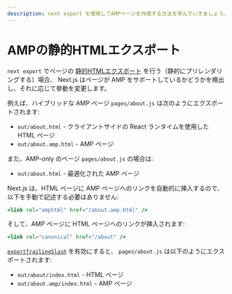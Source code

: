 ```yaml
---
description: next export を使用してAMPページを作成する方法を学んでいきましょう。
---
```


# AMPの静的HTMLエクスポート

 `next export` でページの [静的HTMLエクスポート](/docs/advanced-features/static-html-export.md) を行う（静的にプリレンダリングする）場合、 Next.js はページが AMP をサポートしているかどうかを検出し、それに応じて挙動を変更します。

例えば、ハイブリッドな AMP ページ `pages/about.js` は次のようにエクスポートされます:

- `out/about.html` - クライアントサイドの React ランタイムを使用した HTML ページ
- `out/about.amp.html` - AMP ページ

また、AMP-only のページ `pages/about.js` の場合は:

- `out/about.html` - 最適化された AMP ページ

Next.js は、HTML ページに AMP ページへのリンクを自動的に挿入するので、以下を手動で記述する必要はありません:

```jsx
<link rel="amphtml" href="/about.amp.html" />
```

そして、AMP ページに HTML ページへのリンクが挿入されます:

```jsx
<link rel="canonical" href="/about" />
```

[`exportTrailingSlash`](/docs/api-reference/next.config.js/exportPathMap.md#0cf7d6666b394c5d8d08a16a933e86ea) を有効にすると、 `pages/about.js` は以下のようにエクスポートされます:

- `out/about/index.html` - HTML ページ
- `out/about.amp/index.html` - AMP ページ

